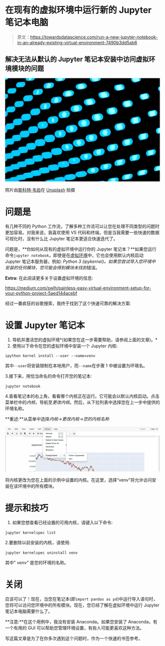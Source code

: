 # 在现有的虚拟环境中运行新的 Jupyter 笔记本电脑

> 原文：<https://towardsdatascience.com/run-a-new-jupyter-notebook-in-an-already-existing-virtual-environment-7490b3dd5ab6>

## 解决无法从默认的 Jupyter 笔记本安装中访问虚拟环境模块的问题

![](img/674dff1552084ee04500cc913c8307aa.png)

照片由[斯科特·韦伯](https://unsplash.com/es/@scottwebb?utm_source=medium&utm_medium=referral)在 [Unsplash](https://unsplash.com?utm_source=medium&utm_medium=referral) 拍摄

# 问题是

有几种不同的 Python 工作流，了解多种工作流可以让您在处理不同类型的问题时更加容易。对我来说，我喜欢使用 VS 代码和终端，但是当我需要一些快速的数据可视化时，没有什么比 Jupyter 笔记本更适合快速迭代了。

问题是，**你如何从现有的虚拟环境中运行你的 Jupyter 笔记本？**如果您运行命令`jupyter notebook`，即使是在[虚拟环境](https://medium.com/swlh/painless-easy-virtual-environment-setup-for-your-python-project-5aed144acebf)中，它也会使用默认内核启动 Jupyter 笔记本服务器，例如: *Python 3 (ipykernel)。*如果您尝试导入您环境中安装的任何模块，您可能会得到*模块未找到*错误。

**Extra:** 在此阅读更多关于设置虚拟环境的信息:

<https://medium.com/swlh/painless-easy-virtual-environment-setup-for-your-python-project-5aed144acebf>  

经过一番疯狂的谷歌搜索，我终于找到了这个快速可靠的解决方案:

# 设置 Jupyter 笔记本

1.  导航并激活您的虚拟环境*(如果您在这一步需要帮助，请参阅上面的文章)。*
2.  使用以下命令在您的虚拟环境中安装一个 Jupyter 内核:

```
ipython kernel install --user --name=venv
```

其中`--user`将安装限制在本地用户，而`--name`在步骤 1 中被设置为环境名。

3.接下来，用恰当命名的命令打开您的笔记本:

`jupyter notebook`

4.查看笔记本的右上角，看看哪个内核正在运行。它可能会以默认内核启动。点击菜单栏中的*内核*，导航至*更改内核*。然后，从下拉列表中选择您在上一步中提供的环境名称。

**重述:**从菜单中选择*内核→更改内核→您的内核名称*

![](img/6ed2df4924dfc415e9c6decfaa367541.png)

将内核更改为您在上面的示例中设置的内核。在这里，选择“venv”将允许访问安装在该环境中的所有模块。

# 提示和技巧

1.  如果您想查看已经设置的可用内核，请键入以下命令:

`jupyter kernelspec list`

2.要删除以前安装的内核，请使用:

`jupyter kernelspec uninstall venv`

其中" *venv"* 是您的环境的名称。

# 关闭

应该可以了！现在，当您在笔记本(即`import pandas as pd`)中运行导入语句时，您将可以访问您环境中的所有模块。现在，您已经了解在虚拟环境中运行 Jupyter 笔记本电脑需要什么了。

**注意:**在这个用例中，我没有安装 Anaconda。如果您安装了 Anaconda，有一个有用的 GUI 可以帮助您管理环境设置，有些人可能更喜欢这种方法。

写这篇文章是为了在你多次遇到这个问题时，作为一个快速的书签参考。